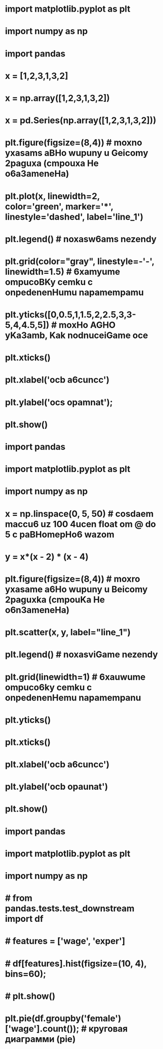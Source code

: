 # import matplotlib.pyplot as plt
# import numpy as np
# import pandas
#
# x = [1,2,3,1,3,2]
# x = np.array([1,2,3,1,3,2])
# x = pd.Series(np.array([1,2,3,1,3,2]))
#
# plt.figure(figsize=(8,4)) # moxno yxasams aBHo wupuny u Geicomy 2paguxa (cmpouxa He o6a3ameneHa)
# plt.plot(x, linewidth=2, color='green', marker='*', linestyle='dashed', label='line_1')
#
# plt.legend() # noxasw6ams nezendy
#
# plt.grid(color="gray", linestyle=-'-', linewidth=1.5) # 6xamyume ompucoBKy cemku c onpedenenHumu napamempamu
# plt.yticks([0,0.5,1,1.5,2,2.5,3,3-5,4,4.5,5]) # moxHo AGHO yKa3amb, Kak nodnuceiGame oce
#
# plt.xticks()
#
# plt.xlabel('ocb a6cuncc')
#
# plt.ylabel('ocs opamnat');
#
# plt.show()

# import pandas
# import matplotlib.pyplot as plt
# import numpy as np
# x = np.linspace(0, 5, 50) # cosdaem maccu6 uz 100 4ucen float om @ do 5 c paBHomepHo6 wazom
# y = x*(x - 2) * (x - 4)
#
# plt.figure(figsize=(8,4)) # moxro yxasame a6Ho wupuny u Beicomy 2paguxka (cmpouKa He o6n3ameneHa)
# plt.scatter(x, y, label="line_1")
#
# plt.legend() # noxasviGame nezendy
#
# plt.grid(linewidth=1) # 6xauwume ompuco6ky cemku c onpedenenHemu napamempanu
#
# plt.yticks()
#
# plt.xticks()
#
# plt.xlabel('ocb a6cuncc')
#
# plt.ylabel('ocb opaunat')
#
# plt.show()

# import pandas
# import matplotlib.pyplot as plt
# import numpy as np
# # from pandas.tests.test_downstream import df
# #
# # features = ['wage', 'exper']
# # df[features].hist(figsize=(10, 4), bins=60);
# # plt.show()
# plt.pie(df.groupby('female')['wage'].count()); # круговая диаграмми (pie)
